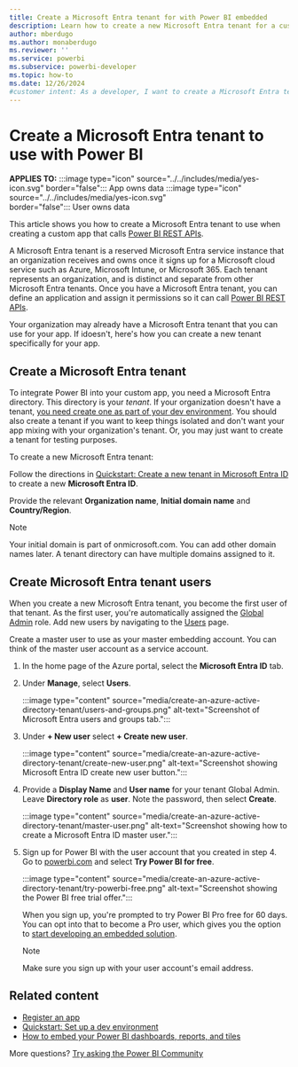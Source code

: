 ```yaml
---
title: Create a Microsoft Entra tenant for with Power BI embedded 
description: Learn how to create a new Microsoft Entra tenant for a custom embedded analytics application that calls Power BI REST APIs.
author: mberdugo
ms.author: monaberdugo
ms.reviewer: ''
ms.service: powerbi
ms.subservice: powerbi-developer
ms.topic: how-to
ms.date: 12/26/2024
#customer intent: As a developer, I want to create a Microsoft Entra tenant so that I can create a custom app that calls Power BI REST APIs.
---
```


# Create a Microsoft Entra tenant to use with Power BI

**APPLIES TO:** :::image type="icon" source="../../includes/media/yes-icon.svg" border="false":::&nbsp;App&nbsp;owns&nbsp;data :::image type="icon" source="../../includes/media/yes-icon.svg" border="false":::&nbsp;User&nbsp;owns&nbsp;data

This article shows you how to create a Microsoft Entra tenant to use when creating a custom app that calls [Power BI REST APIs](/rest/api/power-bi/).

A Microsoft Entra tenant is a reserved Microsoft Entra service instance that an organization receives and owns once it signs up for a Microsoft cloud service such as Azure, Microsoft Intune, or Microsoft 365. Each tenant represents an organization, and is distinct and separate from other Microsoft Entra tenants. Once you have a Microsoft Entra tenant, you can define an application and assign it permissions so it can call [Power BI REST APIs](/rest/api/power-bi/).

Your organization may already have a Microsoft Entra tenant that you can use for your app. If idoesn't, here's how you can create a new tenant specifically for your app.

<a name='create-an-azure-active-directory-tenant'></a>

## Create a Microsoft Entra tenant

To integrate Power BI into your custom app, you need a Microsoft Entra directory. This directory is your *tenant*. If your organization doesn't have a tenant, [you need create one as part of your dev environment](/azure/active-directory/develop/active-directory-howto-tenant). You should also create a tenant if you want to keep things isolated and don't want your app mixing with your organization's tenant. Or, you may just want to create a tenant for testing purposes.

To create a new Microsoft Entra tenant:

Follow the directions in [Quickstart: Create a new tenant in Microsoft Entra ID](/azure/active-directory/fundamentals/active-directory-access-create-new-tenant) to create a new **Microsoft Entra ID**.

Provide the relevant **Organization name**, **Initial domain name** and **Country/Region**.

   > [!NOTE]
   > Your initial domain is part of onmicrosoft.com. You can add other domain names later. A tenant directory can have multiple domains assigned to it.

<a name='create-azure-active-directory-tenant-users'></a>

## Create Microsoft Entra tenant users

When you create a new Microsoft Entra tenant, you become the first user of that tenant. As the first user, you're automatically assigned the [Global Admin](/azure/active-directory/roles/permissions-reference#global-administrator) role. Add new users by navigating to the [Users](https://portal.azure.com/#blade/Microsoft_AAD_IAM/UsersManagementMenuBlade/MsGraphUsers) page.

Create a master user to use as your master embedding account. You can think of the master user account as a service account.

1. In the home page of the Azure portal, select the **Microsoft Entra ID** tab.

2. Under **Manage**, select **Users**.

    :::image type="content" source="media/create-an-azure-active-directory-tenant/users-and-groups.png" alt-text="Screenshot of Microsoft Entra users and groups tab.":::

3. Under **+ New user** select **+ Create new user**.

    :::image type="content" source="media/create-an-azure-active-directory-tenant/create-new-user.png" alt-text="Screenshot showing Microsoft Entra ID create new user button.":::

4. Provide a **Display Name** and **User name** for your tenant Global Admin. Leave **Directory role** as **user**. Note the password, then select **Create**.

    :::image type="content" source="media/create-an-azure-active-directory-tenant/master-user.png" alt-text="Screenshot showing how to create a Microsoft Entra ID master user.":::

5. Sign up for Power BI with the user account that you created in step 4. Go to [powerbi.com](https://powerbi.microsoft.com/getting-started-with-power-bi/) and select **Try Power BI for free**.

    :::image type="content" source="media/create-an-azure-active-directory-tenant/try-powerbi-free.png" alt-text="Screenshot showing the Power BI free trial offer.":::

    When you sign up, you're prompted to try Power BI Pro free for 60 days. You can opt into that to become a Pro user, which gives you the option to [start developing an embedded solution](embed-sample-for-customers.md).

   > [!NOTE]
   > Make sure you sign up with your user account's email address.

## Related content

* [Register an app](register-app.md)
* [Quickstart: Set up a dev environment](/azure/active-directory/develop/active-directory-howto-tenant)
* [How to embed your Power BI dashboards, reports, and tiles](embed-sample-for-customers.md)

More questions? [Try asking the Power BI Community](https://community.powerbi.com/)
